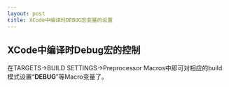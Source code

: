 ```yaml
---
layout: post
title: XCode中编译时DEBUG宏变量的设置
---
```

## XCode中编译时Debug宏的控制
在TARGETS->BUILD SETTINGS->Preprocessor Macros中即可对相应的build模式设置“**DEBUG**”等Macro变量了。 

